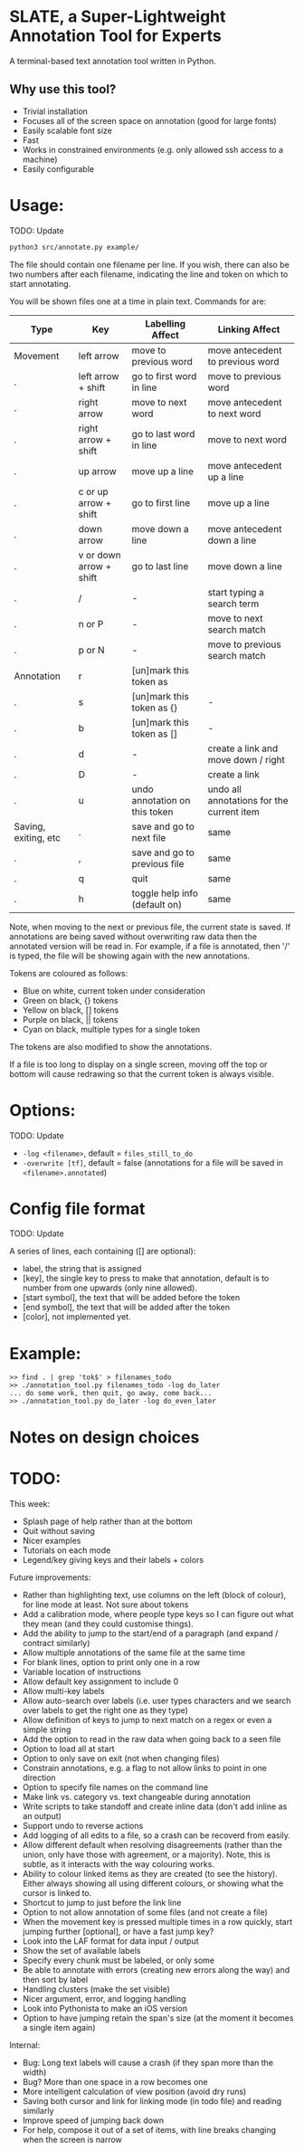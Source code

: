 # SLATE, a Super-Lightweight Annotation Tool for Experts

A terminal-based text annotation tool written in Python.

## Why use this tool?

- Trivial installation
- Focuses all of the screen space on annotation (good for large fonts)
- Easily scalable font size
- Fast
- Works in constrained environments (e.g. only allowed ssh access to a machine)
- Easily configurable


# Usage:

TODO: Update

```sh
python3 src/annotate.py example/
```

The file should contain one filename per line.
If you wish, there can also be two numbers after each filename, indicating the line and token on which to start annotating.

You will be shown files one at a time in plain text. Commands for are:

Type                 | Key                     | Labelling Affect                 | Linking Affect
-------------------- | ----------------------- | -------------------------------- | ---------------------
Movement             | left arrow              | move to previous word            | move antecedent to previous word
.                    | left arrow + shift      | go to first word in line         | move to previous word
.                    | right arrow             | move to next word                | move antecedent to next word
.                    | right arrow + shift     | go to last word in line          | move to next word
.                    | up arrow                | move up a line                   | move antecedent up a line
.                    | c or up arrow + shift   | go to first line                 | move up a line
.                    | down arrow              | move down a line                 | move antecedent down a line
.                    | v or down arrow + shift | go to last line                  | move down a line
.                    | /                       | -                                | start typing a search term
.                    | n or P                  | -                                | move to next search match
.                    | p or N                  | -                                | move to previous search match
Annotation           | r                       | [un]mark this token as ||        | -
.                    | s                       | [un]mark this token as {}        | -
.                    | b                       | [un]mark this token as []        | -
.                    | d                       | -                                | create a link and move down / right
.                    | D                       | -                                | create a link
.                    | u                       | undo annotation on this token    | undo all annotations for the current item
Saving, exiting, etc | .                       | save and go to next file         | same
.                    | ,                       | save and go to previous file     | same
.                    | q                       | quit                             | same
.                    | h                       | toggle help info (default on)    | same

Note, when moving to the next or previous file, the current state is saved.
If annotations are being saved without overwriting raw data then the annotated version will be read in.
For example, if a file is annotated, then '/\' is typed, the file will be showing again with the new annotations.


Tokens are coloured as follows:

 - Blue on white, current token under consideration
 - Green on black, {} tokens
 - Yellow on black, [] tokens
 - Purple on black, || tokens
 - Cyan on black, multiple types for a single token

The tokens are also modified to show the annotations.

If a file is too long to display on a single screen, moving off the top or
bottom will cause redrawing so that the current token is always visible.

# Options:

TODO: Update

 - `-log <filename>`, default = `files_still_to_do`
 - `-overwrite [tf]`, default = false (annotations for a file will be saved in `<filename>.annotated`)

# Config file format

TODO: Update

A series of lines, each containing ([] are optional):

 - label, the string that is assigned
 - [key], the single key to press to make that annotation, default is to
 	 number from one upwards (only nine allowed).
 - [start symbol], the text that will be added before the token
 - [end symbol], the text that will be added after the token
 - [color], not implemented yet.

# Example:

```
>> find . | grep 'tok$' > filenames_todo
>> ./annotation_tool.py filenames_todo -log do_later
... do some work, then quit, go away, come back...
>> ./annotation_tool.py do_later -log do_even_later
```

# Notes on design choices

# TODO:

This week:
- Splash page of help rather than at the bottom
- Quit without saving
- Nicer examples
- Tutorials on each mode
- Legend/key giving keys and their labels + colors

Future improvements:
- Rather than highlighting text, use columns on the left (block of colour), for line mode at least. Not sure about tokens
- Add a calibration mode, where people type keys so I can figure out what they mean (and they could customise things).
- Add the ability to jump to the start/end of a paragraph (and expand / contract similarly)
- Allow multiple annotations of the same file at the same time
- For blank lines, option to print only one in a row
- Variable location of instructions
- Allow default key assignment to include 0
- Allow multi-key labels
- Allow auto-search over labels (i.e. user types characters and we search over labels to get the right one as they type)
- Allow definition of keys to jump to next match on a regex or even a simple string
- Add the option to read in the raw data when going back to a seen file
- Option to load all at start
- Option to only save on exit (not when changing files)
- Constrain annotations, e.g. a flag to not allow links to point in one direction
- Option to specify file names on the command line
- Make link vs. category vs. text changeable during annotation
- Write scripts to take standoff and create inline data (don't add inline as an output)
- Support undo to reverse actions
- Add logging of all edits to a file, so a crash can be recoverd from easily.
- Allow different default when resolving disagreements (rather than the union, only have those with agreement, or a majority). Note, this is subtle, as it interacts with the way colouring works.
- Ability to colour linked items as they are created (to see the history). Either always showing all using different colours, or showing what the cursor is linked to.
- Shortcut to jump to just before the link line
- Option to not allow annotation of some files (and not create a file)
- When the movement key is pressed multiple times in a row quickly, start jumping further [optional], or have a fast jump key?
- Look into the LAF format for data input / output
- Show the set of available labels
- Specify every chunk must be labeled, or only some
- Be able to annotate with errors (creating new errors along the way) and then sort by label
- Handling clusters (make the set visible)
- Nicer argument, error, and logging handling
- Look into Pythonista to make an iOS version
- Option to have jumping retain the span's size (at the moment it becomes a single item again)

Internal:
- Bug: Long text labels will cause a crash (if they span more than the width)
- Bug? More than one space in a row becomes one
- More intelligent calculation of view position (avoid dry runs)
- Saving both cursor and link for linking mode (in todo file) and reading similarly
- Improve speed of jumping back down
- For help, compose it out of a set of items, with line breaks changing when the screen is narrow

